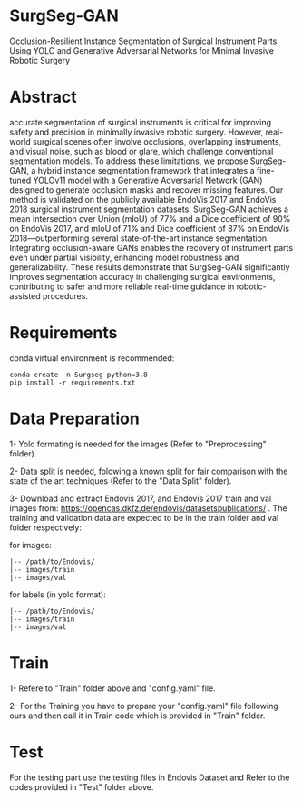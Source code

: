 # SurgSeg-GAN
Occlusion-Resilient Instance Segmentation of Surgical Instrument Parts Using YOLO and Generative Adversarial Networks for Minimal Invasive Robotic Surgery
# Abstract 
accurate segmentation of surgical instruments is critical for improving safety and precision in minimally invasive robotic surgery. However, real-world surgical scenes often involve occlusions, overlapping instruments, and visual noise, such as blood or glare, which challenge conventional segmentation models. To address these limitations, we propose SurgSeg-GAN, a hybrid instance segmentation framework that integrates a fine-tuned YOLOv11 model with a Generative Adversarial Network (GAN) designed to generate occlusion masks and recover missing features. Our method is validated on the publicly available EndoVis 2017 and EndoVis 2018 surgical instrument segmentation datasets. SurgSeg-GAN achieves a mean Intersection over Union (mIoU) of 77% and a Dice coefficient of 90% on EndoVis 2017, and mIoU of 71% and Dice coefficient of 87% on EndoVis 2018—outperforming several state-of-the-art instance segmentation. Integrating occlusion-aware GANs enables the recovery of instrument parts even under partial visibility, enhancing model robustness and generalizability. These results demonstrate that SurgSeg-GAN significantly improves segmentation accuracy in challenging surgical environments, contributing to safer and more reliable real-time guidance in robotic-assisted procedures.
# Requirements 
conda virtual environment is recommended: 

    conda create -n Surgseg python=3.8
    pip install -r requirements.txt

# Data Preparation 
1- Yolo formating is needed for the images (Refer to "Preprocessing" folder). 

2- Data split is needed, folowing a known split for fair comparison with the state of the art techniques (Refer to the "Data Split" folder).

3- Download and extract Endovis 2017, and Endovis 2017 train and val images from: https://opencas.dkfz.de/endovis/datasetspublications/ . The training and validation data are expected to be in the train folder and val folder respectively: 

for images:

    |-- /path/to/Endovis/
    |-- images/train
    |-- images/val
    
for labels (in yolo format): 

    |-- /path/to/Endovis/
    |-- images/train
    |-- images/val

# Train 
1- Refere to "Train" folder above and "config.yaml" file.

2- For the Training you have to prepare your "config.yaml" file following ours and then call it in Train code which is provided in "Train" folder.

# Test 
For the testing part use the testing files in Endovis Dataset and Refer to the codes provided in "Test" folder above. 
